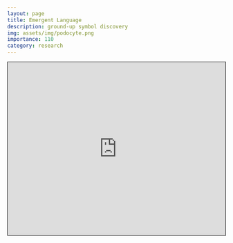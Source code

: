 ```yaml
---
layout: page
title: Emergent Language
description: ground-up symbol discovery
img: assets/img/podocyte.png
importance: 110
category: research
---
```



<iframe src="https://andre-ye.github.io/assets/pdf/emergent_language.pdf" width="100%" height="400" style="border:1px solid black;"></iframe>